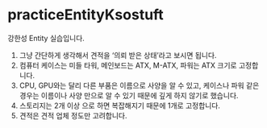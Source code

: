 # practiceEntityKsostuft
강한성 Entity 실습입니다.

1. 그냥 간단하게 생각해서 견적을 ‘의뢰 받은 상태’라고 보시면 됩니다.
2. 컴퓨터 케이스는 미들 타워, 메인보드는 ATX, M-ATX, 파워는 ATX 크기로 고정합니다.
3. CPU, GPU와는 달리 다른 부품은 이름으로 사양을 알 수 있고, 케이스나 파워 같은 경우는 이름이나 사양 만으로 알 수 있기 때문에 깊게 하지 않기로 했습니다.
4. 스토리지는 2개 이상 으로 하면 복잡해지기 때문에 1개로 고정합니다.
5. 견적은 견적 업체 정도만 고려합니다.
